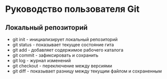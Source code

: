 # **Руководство пользователя Git**
## Локальный репозиторий
* git init - инициализирует локальный репозиторий 
* git status - показывает текущее состояние гита
* git add - добавляет содержимое рабочего каталога
* git commit - зафиксировать и сохранить
* git log - журнал изменений
* git checkout - переключение между версиями
* git diff - показывает разницу между текущим файлом и сохраненным